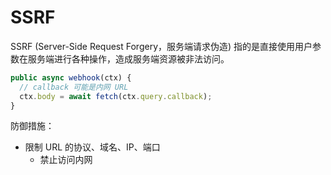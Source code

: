 # SSRF

SSRF (Server-Side Request Forgery，服务端请求伪造) 指的是直接使用用户参数在服务端进行各种操作，造成服务端资源被非法访问。

```js
public async webhook(ctx) {
  // callback 可能是内网 URL
  ctx.body = await fetch(ctx.query.callback);
}
```

防御措施：

- 限制 URL 的协议、域名、IP、端口
  - 禁止访问内网
